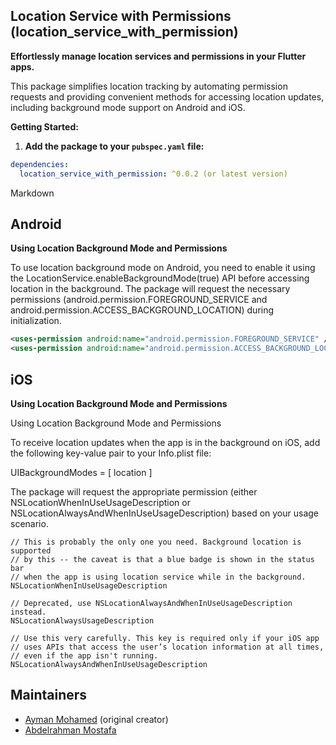 ## Location Service with Permissions (location_service_with_permission)

**Effortlessly manage location services and permissions in your Flutter apps.**

This package simplifies location tracking by automating permission requests and providing convenient methods for accessing location updates, including background mode support on Android and iOS.

**Getting Started:**

1. **Add the package to your `pubspec.yaml` file:**

```yaml
dependencies:
  location_service_with_permission: ^0.0.2 (or latest version)
```

Markdown
## Android

**Using Location Background Mode and Permissions**

To use location background mode on Android, you need to enable it using the LocationService.enableBackgroundMode(true) API before accessing location in the background. The package will request the necessary permissions (android.permission.FOREGROUND_SERVICE and android.permission.ACCESS_BACKGROUND_LOCATION) during initialization.
```xml
<uses-permission android:name="android.permission.FOREGROUND_SERVICE" />
<uses-permission android:name="android.permission.ACCESS_BACKGROUND_LOCATION"/>
```

## iOS

**Using Location Background Mode and Permissions**

Using Location Background Mode and Permissions

To receive location updates when the app is in the background on iOS, add the following key-value pair to your Info.plist file:

UIBackgroundModes = [
  location
]

The package will request the appropriate permission (either NSLocationWhenInUseUsageDescription or NSLocationAlwaysAndWhenInUseUsageDescription) based on your usage scenario.
```plist
// This is probably the only one you need. Background location is supported
// by this -- the caveat is that a blue badge is shown in the status bar
// when the app is using location service while in the background.
NSLocationWhenInUseUsageDescription

// Deprecated, use NSLocationAlwaysAndWhenInUseUsageDescription instead.
NSLocationAlwaysUsageDescription

// Use this very carefully. This key is required only if your iOS app
// uses APIs that access the user’s location information at all times,
// even if the app isn't running.
NSLocationAlwaysAndWhenInUseUsageDescription
```

## Maintainers

- [Ayman Mohamed] (original creator)
- [Abdelrahman Mostafa]

[Ayman Mohamed]: https://github.com/AymanMohamed2
[Abdelrahman Mostafa]: https://github.com/Abd0-M0stafa

